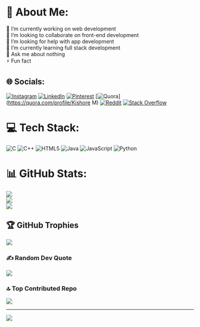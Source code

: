 # 💫 About Me:
🔭 I’m currently working on web development<br>👯 I’m looking to collaborate on front-end development<br>🤝 I’m looking for help with app development<br>🌱 I’m currently learning full stack development<br>💬 Ask me about nothing<br>⚡ Fun fact 


## 🌐 Socials:
[![Instagram](https://img.shields.io/badge/Instagram-%23E4405F.svg?logo=Instagram&logoColor=white)](https://instagram.com/Kishore0_0_7) [![LinkedIn](https://img.shields.io/badge/LinkedIn-%230077B5.svg?logo=linkedin&logoColor=white)](https://linkedin.com/in/kishore-m-88475b2a3) [![Pinterest](https://img.shields.io/badge/Pinterest-%23E60023.svg?logo=Pinterest&logoColor=white)](https://pinterest.com/mrmks46007) [![Quora](https://img.shields.io/badge/Quora-%23B92B27.svg?logo=Quora&logoColor=white)](https://quora.com/profile/Kishore M) [![Reddit](https://img.shields.io/badge/Reddit-%23FF4500.svg?logo=Reddit&logoColor=white)](https://reddit.com/user/Kishore0_0_7) [![Stack Overflow](https://img.shields.io/badge/-Stackoverflow-FE7A16?logo=stack-overflow&logoColor=white)](https://stackoverflow.com/users/27168047) 

# 💻 Tech Stack:
![C](https://img.shields.io/badge/c-%2300599C.svg?style=for-the-badge&logo=c&logoColor=white) ![C++](https://img.shields.io/badge/c++-%2300599C.svg?style=for-the-badge&logo=c%2B%2B&logoColor=white) ![HTML5](https://img.shields.io/badge/html5-%23E34F26.svg?style=for-the-badge&logo=html5&logoColor=white) ![Java](https://img.shields.io/badge/java-%23ED8B00.svg?style=for-the-badge&logo=openjdk&logoColor=white) ![JavaScript](https://img.shields.io/badge/javascript-%23323330.svg?style=for-the-badge&logo=javascript&logoColor=%23F7DF1E) ![Python](https://img.shields.io/badge/python-3670A0?style=for-the-badge&logo=python&logoColor=ffdd54)
# 📊 GitHub Stats:
![](https://github-readme-stats.vercel.app/api?username=Kishore0-0-7&theme=dark&hide_border=false&include_all_commits=true&count_private=true)<br/>
![](https://github-readme-streak-stats.herokuapp.com/?user=Kishore0-0-7&theme=dark&hide_border=false)<br/>
![](https://github-readme-stats.vercel.app/api/top-langs/?username=Kishore0-0-7&theme=dark&hide_border=false&include_all_commits=true&count_private=true&layout=compact)

## 🏆 GitHub Trophies
![](https://github-profile-trophy.vercel.app/?username=Kishore0-0-7&theme=gruvbox_light&no-frame=true&no-bg=true&margin-w=4)

### ✍️ Random Dev Quote
![](https://quotes-github-readme.vercel.app/api?type=horizontal&theme=radical)

### 🔝 Top Contributed Repo
![](https://github-contributor-stats.vercel.app/api?username=Kishore0-0-7&limit=5&theme=dark&combine_all_yearly_contributions=true)

---
[![](https://visitcount.itsvg.in/api?id=Kishore0-0-7&icon=0&color=0)](https://visitcount.itsvg.in)

<!-- Proudly created with GPRM ( https://gprm.itsvg.in ) -->
